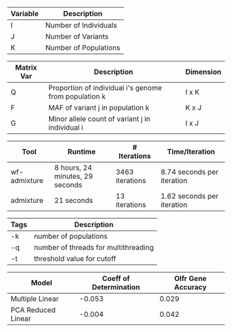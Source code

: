 | Variable | Description
|------|--------
| I | Number of Individuals |
| J | Number of Variants |
| K | Number of Populations |

| Matrix Var | Description | Dimension
|------|-------- | ---
| Q | Proportion of individual i's genome from population k | I x K
| F | MAF of variant j in population k | K x J
| G | Minor allele count of variant j in individual i |  I x J


|Tool | Runtime | # Iterations | Time/Iteration
|------|-------- | --- | ----
| wf-admixture | 8 hours, 24 minutes, 29 seconds | 3463 iterations | 8.74 seconds per iteration
| admixture | 21 seconds | 13 iterations | 1.62 seconds per iteration


| Tags | Description |
|------|-------- | 
| -k | number of populations |
| -q | number of threads for multithreading | 
| -t | threshold value for cutoff | 




|Model | Coeff of Determination | Olfr Gene Accuracy |
|-------|----|---|
|Multiple Linear | -0.053 | 0.029 |
|PCA Reduced Linear | -0.004 | 0.042 |
